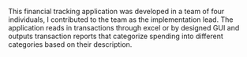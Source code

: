 This financial tracking application was developed in a team of four individuals,
I contributed to the team as the implementation lead. The application reads in
transactions through excel or by designed GUI and outputs transaction reports
that categorize spending into different categories based on their description.
